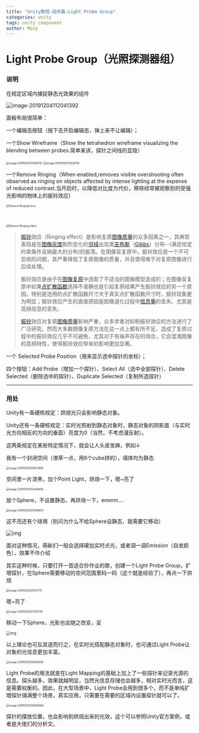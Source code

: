 ```yaml
---
title: "Unity教程-组件篇-Light Probe Group"
categories: unity
tags: unity component
author: Miny
---
```


# Light Probe Group（光照探测器组）

### 说明

在规定区域内捕捉静态光效果的组件

![image-20191204112041392](https://raw.githubusercontent.com/Miny-W/Miny-W.github.io/master/_posts/2019-12-04-Unity-Components-LightProbeGroup.assets/image-20191204112041392.png)

面板布局很简单：

一个编辑态按钮（按下去开启编辑态，弹上来不让编辑）；

一个Show Wireframe（Show the tetrahedron wireframe visualizing the blending between probes.简单来讲，探针之间线的显隐）

<img src="https://raw.githubusercontent.com/Miny-W/Miny-W.github.io/master/_posts/2019-12-04-Unity-Components-LightProbeGroup.assets/image-20191204113408731.png" alt="image-20191204113408731" style="zoom:50%;" />

<img src="https://raw.githubusercontent.com/Miny-W/Miny-W.github.io/master/_posts/2019-12-04-Unity-Components-LightProbeGroup.assets/image-20191204113426118.png" alt="image-20191204113426118" style="zoom:50%;" />

一个Remove Ringing（When enabled,removes visible overshooting often observed as ringing on objects affected by intense lighting at the expense of reduced contrast.当开启时，以降低对比度为代价，移除经常被观察到的受强光影响的物体上的振铃效应）

<img src="https://raw.githubusercontent.com/Miny-W/Miny-W.github.io/master/_posts/2019-12-04-Unity-Components-LightProbeGroup.assets/image-20191204113829222.png" alt="Remove Ringing=true" style="zoom:50%;" />

​                                                                   

<img src="https://raw.githubusercontent.com/Miny-W/Miny-W.github.io/master/_posts/2019-12-04-Unity-Components-LightProbeGroup.assets/image-20191204113911193.png" alt="Remove Ringing=false" style="zoom:50%;" />

> [振铃](https://baike.baidu.com/item/振铃)效应（Ringing effect）是影响复原[图像质量](https://baike.baidu.com/item/图像质量/5133364)的众多因素之一，其典型表现是在[图像灰度](https://baike.baidu.com/item/图像灰度/2983459)剧烈变化的[邻域](https://baike.baidu.com/item/邻域/6323269)出现类[吉布斯](https://baike.baidu.com/item/吉布斯/1039203)（[Gibbs](https://baike.baidu.com/item/Gibbs/10014764)）分布--(满足给定约束条件且熵最大的分布)的振荡。在图像盲复原中，振铃效应是一个不可忽视的问题，其严重降低了复原图像的质量，并且使得难于对复原图像进行后续处理。
>
> 振铃效应是由于在[图像复原](https://baike.baidu.com/item/图像复原)中选取了不适当的图像模型造成的；在图像盲复原中如果[点扩散函数](https://baike.baidu.com/item/点扩散函数)选择不准确也是引起复原结果产生振铃效应的另一个原因，特别是选用的点扩散函数尺寸大于真实点扩散函数尺寸时，振铃现象更为明显；振铃效应产生的直接原因是图像退化过程中[信息量](https://baike.baidu.com/item/信息量/420401)的丢失，尤其是高频信息的丢失。
>
> [振铃](https://baike.baidu.com/item/振铃)效应对复原[图像质量](https://baike.baidu.com/item/图像质量/5133364)影响严重，众多学者对抑制振铃效应的方法进行了广泛研究，然而大多数图像复原方法在这一点上都有所不足，造成了复原过程中的振铃效应几乎不可避免，尤其对于有噪声存在的场合，它会混淆图像的高频特性，使得振铃效应带来的影响更加显著。



一个 Selected Probe Position（用来显示选中探针的坐标）；

四个按钮：Add Probe（增加一个探针）、Select All（选中全部探针）、Delete Selected（删除选中的探针）、Duplicate Selected（复制所选探针）

------

### 用处

Unity有一条硬核规定：烘焙光只会影响静态对象。

Unity还有一条硬核规定：实时光照射到静态对象时，静态对象的阴影面（与实时光方向相反的方向的垂面）亮度为0（当然，不考虑漫反射）。



这两条规定在某些特定情况下，就会让人头皮发麻，例如↓

我有一个封闭空间（潦草一点，用6个cube拼的），墙体均为静态

<img src="https://raw.githubusercontent.com/Miny-W/Miny-W.github.io/master/_posts/2019-12-04-Unity-Components-LightProbeGroup.assets/image-20191204120047890.png" alt="image-20191204120047890" style="zoom:50%;" />

空间里一片漆黑，加个Point Light，烘焙一下，嗯~亮了

<img src="https://raw.githubusercontent.com/Miny-W/Miny-W.github.io/master/_posts/2019-12-04-Unity-Components-LightProbeGroup.assets/image-20191204120248485.png" alt="image-20191204120248485" style="zoom:50%;" />

放个Sphere，不设置静态，再烘培一下，emmm....

<img src="https://raw.githubusercontent.com/Miny-W/Miny-W.github.io/master/_posts/2019-12-04-Unity-Components-LightProbeGroup.assets/image-20191204120348853.png" alt="image-20191204120348853" style="zoom:50%;" />

这不亮还有个球用（别问为什么不给Sphere设静态，我需要它移动）

![img](https://raw.githubusercontent.com/Miny-W/Miny-W.github.io/master/_posts/2019-12-04-Unity-Components-LightProbeGroup.assets/0845F6BB.png)

面对这种情况，萌新们一般会选择硬加实时点光，或者调一调Emission（自发颜色），效果不作介绍

其实这种时候，只要打开一首适合抄作业的歌，创建一个Light Probe Group，扩增探针，在Sphere需要移动的空间范围里码一码（这个就是经验了），再点一下烘焙

<img src="https://raw.githubusercontent.com/Miny-W/Miny-W.github.io/master/_posts/2019-12-04-Unity-Components-LightProbeGroup.assets/image-20191204121551775.png" alt="image-20191204121551775" style="zoom:50%;" />

嗯~亮了

<img src="https://raw.githubusercontent.com/Miny-W/Miny-W.github.io/master/_posts/2019-12-04-Unity-Components-LightProbeGroup.assets/image-20191204121724739.png" alt="image-20191204121724739" style="zoom:50%;" />

移动一下Sphere，光影也会随之改变，妥

<img src="https://raw.githubusercontent.com/Miny-W/Miny-W.github.io/master/_posts/2019-12-04-Unity-Components-LightProbeGroup.assets/0851C55F.jpg" alt="img" style="zoom:67%;" />

以上理论也可反其道而行之，在实时光搭配静态对象时，也可通过Light Probe让对象的光信息更加丰富。

<img src="https://raw.githubusercontent.com/Miny-W/Miny-W.github.io/master/_posts/2019-12-04-Unity-Components-LightProbeGroup.assets/image-20191204130809256.png" alt="image-20191204130809256" style="zoom:50%;" />

Light Probe的用法就是在Light Mapping的基础上加上了一些探针来记录光源的信息。探头越多，效果就越明显，当然光信息存储也会越多，相对实时光而言，这是需要权衡的。因此，在大型场景中，Light Probe会用到很多个，而不是单纯扩增探针铺满整个场景，真实应用，只需要在需要的区域内设置探针就可以了。

<img src="https://raw.githubusercontent.com/Miny-W/Miny-W.github.io/master/_posts/2019-12-04-Unity-Components-LightProbeGroup.assets/image-20191204130059064.png" alt="image-20191204130059064" style="zoom:50%;" />

探针的摆放位置，也会影响到烘焙出来的光效，这个可以参照Unity官方案例，或者是大佬们的分析文。

